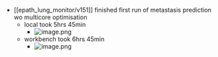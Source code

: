 - [[epath_lung_monitor/v151]] finished first run of metastasis prediction wo multicore optimisation
	- local took 5hrs 45min
		- ![image.png](../assets/image_1749824597242_0.png)
	- workbench took 6hrs 45min
		- ![image.png](../assets/image_1749824570670_0.png)